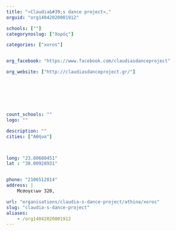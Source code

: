 ```yaml
---
title: "«Claudia&#39;s dance project»,"
orguid: "org14042020001912"

schools: [""]
categorynoslug: ["Χορός"]

categories: ["xoros"]


org_facebook: "https://www.facebook.com/claudiasdanceproject"

org_website: ["http://claudiasdanceproject.gr/"]







count_schools: ""
logo: ""

description: ""
cities: ["Αθήνα"]



long: "23.80680451"
lat : "38.00928931"


phone: "2106512014"
address: |
    Mεσογειων 320,

url: "organisations/claudia-s-dance-project/athina/xoros"
slug: "claudia-s-dance-project"
aliases:
    - /org14042020001912
---
```



